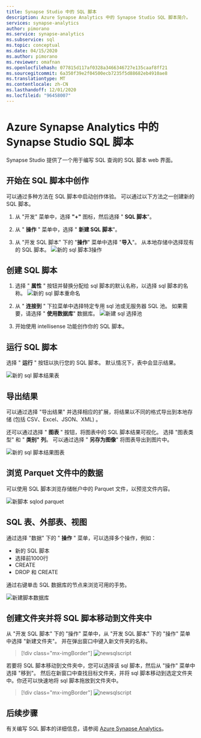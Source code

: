 ```yaml
---
title: Synapse Studio 中的 SQL 脚本
description: Azure Synapse Analytics 中的 Synapse Studio SQL 脚本简介。
services: synapse-analytics
author: pimorano
ms.service: synapse-analytics
ms.subservice: sql
ms.topic: conceptual
ms.date: 04/15/2020
ms.author: pimorano
ms.reviewer: omafnan
ms.openlocfilehash: 077815d117af0328a3466346727e135caaf8ff21
ms.sourcegitcommit: 6a350f39e2f04500ecb7235f5d88682eb4910ae8
ms.translationtype: MT
ms.contentlocale: zh-CN
ms.lasthandoff: 12/01/2020
ms.locfileid: "96458007"
---
```

# <a name="synapse-studio-sql-scripts-in-azure-synapse-analytics"></a>Azure Synapse Analytics 中的 Synapse Studio SQL 脚本 

Synapse Studio 提供了一个用于编写 SQL 查询的 SQL 脚本 web 界面。 

## <a name="begin-authoring-in-sql-script"></a>开始在 SQL 脚本中创作 

可以通过多种方法在 SQL 脚本中启动创作体验。 可以通过以下方法之一创建新的 SQL 脚本。

1. 从 "开发" 菜单中，选择 **"+"** 图标，然后选择 " **SQL 脚本**"。

2. 从 " **操作** " 菜单中，选择 " **新建 SQL 脚本**"。

3. 从 "开发 SQL 脚本" 下的 "**操作**" 菜单中选择 "**导入**"。 从本地存储中选择现有的 SQL 脚本。
![新的 sql 脚本3操作](media/author-sql-script/new-sql-script-3-actions.png)

## <a name="create-your-sql-script"></a>创建 SQL 脚本

1. 选择 " **属性** " 按钮并替换分配给 sql 脚本的默认名称，以选择 sql 脚本的名称。 
![新的 sql 脚本重命名](media/author-sql-script/new-sql-script-rename.png)

2. 从 " **连接到** " 下拉菜单中选择特定专用 sql 池或无服务器 SQL 池。 如果需要，请选择 " **使用数据库**" 数据库。 
![新建 sql 选择池](media/author-sql-script/new-sql-choose-pool.png)

3. 开始使用 intellisense 功能创作你的 SQL 脚本。

## <a name="run-your-sql-script"></a>运行 SQL 脚本

选择 " **运行** " 按钮以执行您的 SQL 脚本。 默认情况下，表中会显示结果。

![新的 sql 脚本结果表](media/author-sql-script/new-sql-script-results-table.png)

## <a name="export-your-results"></a>导出结果

可以通过选择 "导出结果" 并选择相应的扩展，将结果以不同的格式导出到本地存储 (包括 CSV、Excel、JSON、XML) 。

还可以通过选择 " **图表** " 按钮，将图表中的 SQL 脚本结果可视化。 选择 "图表类型" 和 " **类别" 列**。 可以通过选择 " **另存为图像**" 将图表导出到图片中。 

![新的 sql 脚本结果图表](media/author-sql-script/new-sql-script-results-chart.png)

## <a name="explore-data-from-a-parquet-file"></a>浏览 Parquet 文件中的数据

可以使用 SQL 脚本浏览存储帐户中的 Parquet 文件，以预览文件内容。

![新脚本 sqlod parquet](media/author-sql-script/new-script-sqlod-parquet.png)

## <a name="sql-tables-external-tables-views"></a>SQL 表、外部表、视图

通过选择 "数据" 下的 " **操作** " 菜单，可以选择多个操作，例如：

- 新的 SQL 脚本
- 选择前1000行
- CREATE
- DROP 和 CREATE 
 
通过右键单击 SQL 数据库的节点来浏览可用的手势。
 
![新建脚本数据库](media/author-sql-script/new-script-database.png)

## <a name="create-folders-and-move-sql-scripts-into-a-folder"></a>创建文件夹并将 SQL 脚本移动到文件夹中

从 "开发 SQL 脚本" 下的 "操作" 菜单中，从 "开发 SQL 脚本" 下的 "操作" 菜单中选择 "新建文件夹"。 并在弹出窗口中键入新文件夹的名称。 

> [!div class="mx-imgBorder"] 
> ![newsqlscript](./media/author-sql-script/new-sql-script-create-folder.png)

若要将 SQL 脚本移动到文件夹中，您可以选择该 sql 脚本，然后从 "操作" 菜单中选择 "移到"。 然后在新窗口中查找目标文件夹，并将 sql 脚本移动到选定文件夹中。你还可以快速地将 sql 脚本拖放到文件夹中。  

> [!div class="mx-imgBorder"] 
> ![newsqlscript](./media/author-sql-script/new-sql-script-move-folder.png)

## <a name="next-steps"></a>后续步骤

有关编写 SQL 脚本的详细信息，请参阅 [Azure Synapse Analytics](https://docs.microsoft.com/azure/synapse-analytics)。
